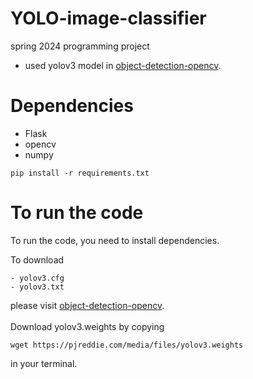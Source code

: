 # YOLO-image-classifier
spring 2024 programming project

- used yolov3 model in [object-detection-opencv](https://github.com/arunponnusamy/object-detection-opencv).
  

# Dependencies
- Flask
- opencv
- numpy

```
pip install -r requirements.txt
```

# To run the code

To run the code, you need to install dependencies.

To download
```
- yolov3.cfg
- yolov3.txt
```
please visit [object-detection-opencv](https://github.com/arunponnusamy/object-detection-opencv).<br><br>
Download yolov3.weights by copying
```
wget https://pjreddie.com/media/files/yolov3.weights
```
in your terminal.
